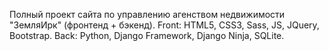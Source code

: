 Полный проект сайта по управлению агенством недвижимости "ЗемляИрк" (фронтенд + бэкенд).
Front: HTML5, CSS3, Sass, JS, JQuery, Bootstrap.
Back: Python, Django Framework, Django Ninja, SQLite.
